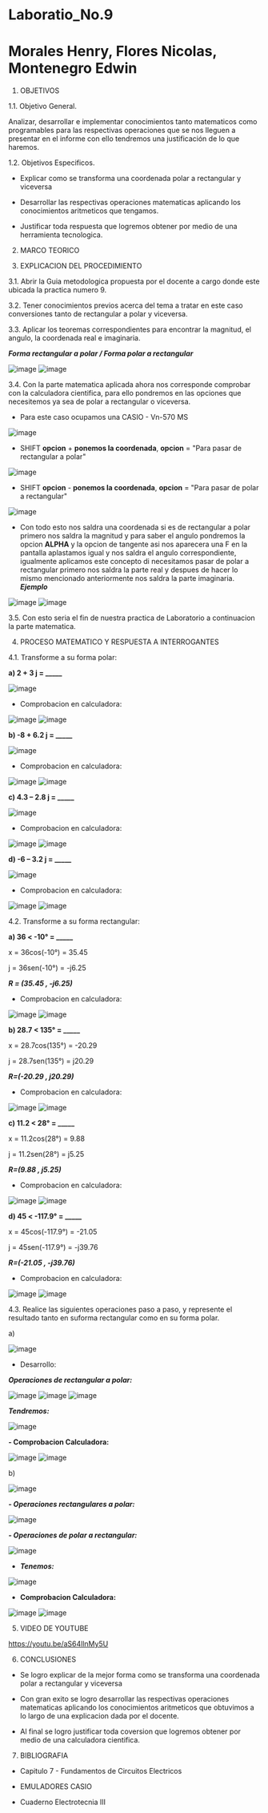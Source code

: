 # Laboratio_No.9

# Morales Henry, Flores Nicolas, Montenegro Edwin

1. OBJETIVOS

1.1. Objetivo General.

Analizar, desarrollar e implementar conocimientos tanto matematicos como programables para las respectivas operaciones que se nos lleguen a presentar en el informe con ello tendremos una justificación de lo que haremos. 

1.2. Objetivos Especificos.

- Explicar como se transforma una coordenada polar a rectangular y viceversa

- Desarrollar las respectivas operaciones matematicas aplicando los conocimientos aritmeticos que tengamos.

- Justificar toda respuesta que logremos obtener por medio de una herramienta tecnologica.

2. MARCO TEORICO
 
3. EXPLICACION DEL PROCEDIMIENTO

3.1. Abrir la Guia metodologica propuesta por el docente a cargo donde este ubicada la practica numero 9.

3.2. Tener conocimientos previos acerca del tema a tratar en este caso conversiones tanto de rectangular a polar y viceversa.

3.3. Aplicar los teoremas correspondientes para encontrar la magnitud, el angulo, la coordenada real e imaginaria.

***Forma rectangular a polar / Forma polar a rectangular***

![image](https://user-images.githubusercontent.com/85144847/133091864-8c477850-24c0-41ff-b4b8-e36590dfc7e2.png)
![image](https://user-images.githubusercontent.com/85144847/133091890-8ea1599a-0512-4818-a179-bc73dd237d6d.png)

3.4. Con la parte matematica aplicada ahora nos corresponde comprobar con la calculadora cientifica, para ello pondremos en las opciones que necesitemos ya sea de polar a rectangular o viceversa.

- Para este caso ocupamos una CASIO - Vn-570 MS

![image](https://user-images.githubusercontent.com/85144847/133094075-4fbfd2c3-34d0-4dd0-a915-5f96aa30eb86.png)

- SHIFT **opcion** + **ponemos la coordenada**, **opcion** = "Para pasar de rectangular a polar" 

![image](https://user-images.githubusercontent.com/85144847/133093986-e401f950-106b-480d-a7dd-c226aaa41ee5.png)

- SHIFT **opcion** - **ponemos la coordenada**, **opcion** = "Para pasar de polar a rectangular"

![image](https://user-images.githubusercontent.com/85144847/133094031-6631b2c8-91cb-4ec6-989f-1805f005d38f.png)

- Con todo esto nos saldra una coordenada si es de rectangular a polar primero nos saldra la magnitud y para saber el angulo pondremos la opcion **ALPHA** y la opcion de tangente asi nos aparecera una F en la pantalla aplastamos igual y nos saldra el angulo correspondiente, igualmente aplicamos este concepto di necesitamos pasar de polar a rectangular primero nos saldra la parte real y despues de hacer lo mismo mencionado anteriormente nos saldra la parte imaginaria. ***Ejemplo***

![image](https://user-images.githubusercontent.com/85144847/133094236-e5834abc-3bb7-4f0a-a2be-8a6dbdd58a32.png)
![image](https://user-images.githubusercontent.com/85144847/133094268-0d82c06e-7d85-4cc5-aaa2-94b60d2827d5.png)

3.5. Con esto seria el fin de nuestra practica de Laboratorio a continuacion la parte matematica.

4. PROCESO MATEMATICO Y RESPUESTA A INTERROGANTES

4.1. Transforme a su forma polar:

**a) 2 + 3 j = _____**

![image](https://user-images.githubusercontent.com/85144847/133089608-056f919f-3d05-4c82-9be4-dc48f46cb7b3.png)

- Comprobacion en calculadora:

![image](https://user-images.githubusercontent.com/85144847/133088352-f69e0415-417d-43a0-9751-fb5b8155d4b8.png)
![image](https://user-images.githubusercontent.com/85144847/133088386-4cecea12-40fb-46e7-a42a-28dc27335715.png)

**b) -8 + 6.2 j = _____**

![image](https://user-images.githubusercontent.com/85144847/133089630-7b4f29fb-ffe8-4877-a7ae-abbaee53903d.png)

- Comprobacion en calculadora:

![image](https://user-images.githubusercontent.com/85144847/133088823-8fd3e8a9-ee46-417f-a726-0084b420d1ef.png)
![image](https://user-images.githubusercontent.com/85144847/133088856-3d8fd113-80c0-4999-8eed-b063d82a3122.png)

**c) 4.3 – 2.8 j = _____**

![image](https://user-images.githubusercontent.com/85144847/133089666-f0e7013c-de20-4b4f-9116-afc6e95890a4.png)

- Comprobacion en calculadora:

![image](https://user-images.githubusercontent.com/85144847/133088972-caf6cffd-879d-4563-8884-f8a19ed4c9f3.png)
![image](https://user-images.githubusercontent.com/85144847/133089005-2ac78996-f79d-4272-a222-41c65ba0374d.png)

**d) -6 – 3.2 j = _____**

![image](https://user-images.githubusercontent.com/85144847/133089689-35a5c652-da6e-4875-a672-994005210cfe.png)

- Comprobacion en calculadora:

![image](https://user-images.githubusercontent.com/85144847/133089299-513564aa-cce0-4416-9bd4-cd635a690ca4.png)
![image](https://user-images.githubusercontent.com/85144847/133089325-14065da4-c1b0-46a8-8107-5d68928822ee.png)


4.2. Transforme a su forma rectangular:

**a) 36 < -10° = _____**

x = 36cos(-10°) = 35.45

j = 36sen(-10°) = -j6.25

***R = (35.45 , -j6.25)***

- Comprobacion en calculadora:

![image](https://user-images.githubusercontent.com/85144847/133090382-7b0b9c0a-98aa-412b-8bfd-78dc72704ade.png)
![image](https://user-images.githubusercontent.com/85144847/133090435-f6fe21c9-2a8e-4b88-a803-46554809dc5d.png)

**b) 28.7 < 135° = _____**

x = 28.7cos(135°) = -20.29

j = 28.7sen(135°) = j20.29

***R=(-20.29 , j20.29)***

- Comprobacion en calculadora:

![image](https://user-images.githubusercontent.com/85144847/133090504-5fe79456-5de3-4370-a212-ab62a4d277b2.png)
![image](https://user-images.githubusercontent.com/85144847/133090534-0b21eb45-e310-4189-b82b-04eeac71aeb9.png)

**c) 11.2 < 28° = _____**

x = 11.2cos(28°) = 9.88

j = 11.2sen(28°) = j5.25

***R=(9.88 , j5.25)***

- Comprobacion en calculadora:

![image](https://user-images.githubusercontent.com/85144847/133090608-54b1bad6-d1f1-462f-ba4a-a04f607ca8c3.png)
![image](https://user-images.githubusercontent.com/85144847/133090651-c6947b0e-2a17-45c5-84bd-39269b5283a3.png)

**d) 45 < -117.9° = _____**

x = 45cos(-117.9°) = -21.05

j = 45sen(-117.9°) = -j39.76

***R=(-21.05 , -j39.76)***

- Comprobacion en calculadora:

![image](https://user-images.githubusercontent.com/85144847/133090740-d56f8a52-8ba8-4236-b4a2-919bd5f4ee24.png)
![image](https://user-images.githubusercontent.com/85144847/133090766-9fd54d60-0536-4514-bf80-88d66ae7b82d.png)

4.3. Realice las siguientes operaciones paso a paso, y represente el resultado tanto en suforma rectangular como en su forma polar.

a)

![image](https://user-images.githubusercontent.com/85144847/133103988-d2e848d5-1d64-4c7c-89d0-c640a7a0ad5c.png)

- Desarrollo:

***Operaciones de rectangular a polar:***

![image](https://user-images.githubusercontent.com/85144847/133103414-a34a7189-466a-4cd5-b6f6-76a004caa376.png)
![image](https://user-images.githubusercontent.com/85144847/133103466-b99fd78e-8738-423c-907a-54ab8095454a.png)
![image](https://user-images.githubusercontent.com/85144847/133103490-292081a8-aafd-4bc2-bada-f9a5457482d9.png)

***Tendremos:***

![image](https://user-images.githubusercontent.com/85144847/133103602-7666f71a-62b1-4539-9e75-be951060d7b0.png)

**- Comprobacion Calculadora:**

![image](https://user-images.githubusercontent.com/85144847/133103753-69b4676a-21ae-4fd2-99eb-33a7f182cf84.png)
![image](https://user-images.githubusercontent.com/85144847/133103821-f6709af6-8a86-45d1-b1be-5d78adde54a8.png)

b) 

![image](https://user-images.githubusercontent.com/85144847/133103936-916c97f5-535a-45ea-ae3e-85a87e8029f8.png)

***-	Operaciones rectangulares a polar:***

![image](https://user-images.githubusercontent.com/85144847/133105843-6bfb9345-8f18-4670-bd4a-1deb058476f5.png)

***- Operaciones de polar a rectangular:***

![image](https://user-images.githubusercontent.com/85144847/133105911-27b953a5-13f9-4ad6-bc99-07afeee6970e.png)

- ***Tenemos:***

![image](https://user-images.githubusercontent.com/85144847/133106129-34b94cc2-35e0-4ea1-91fe-8f33328ea984.png)

- **Comprobacion Calculadora:**

![image](https://user-images.githubusercontent.com/85144847/133106383-e837bb55-b880-4700-beee-4e3b0d8d9a81.png)
![image](https://user-images.githubusercontent.com/85144847/133106421-613b9c61-7056-4a57-80aa-fe817c836b6a.png)


5. VIDEO DE YOUTUBE

https://youtu.be/aS64llnMy5U

6. CONCLUSIONES

- Se logro explicar de la mejor forma como se transforma una coordenada polar a rectangular y viceversa

- Con gran exito se logro desarrollar las respectivas operaciones matematicas aplicando los conocimientos aritmeticos que obtuvimos a lo largo de una explicacion dada por el docente.

- Al final se logro justificar toda coversion que logremos obtener por medio de una calculadora cientifica.

7. BIBLIOGRAFIA

- Capitulo 7 - Fundamentos de Circuitos Electricos

- EMULADORES CASIO

- Cuaderno Electrotecnia III

